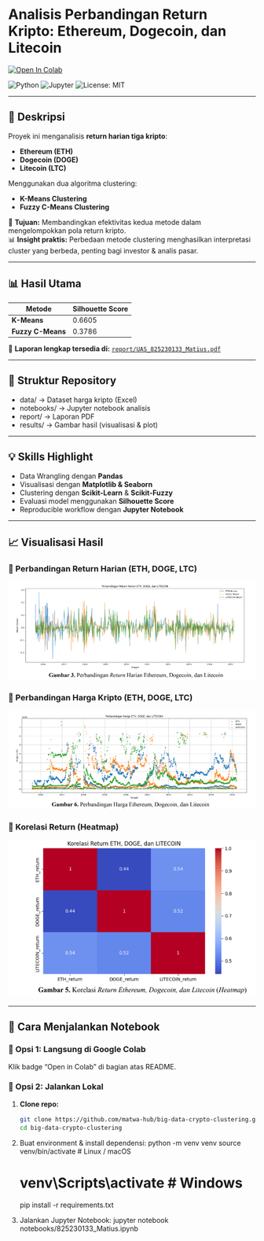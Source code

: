 # Analisis Perbandingan Return Kripto: Ethereum, Dogecoin, dan Litecoin

[![Open In Colab](https://colab.research.google.com/assets/colab-badge.svg)](https://colab.research.google.com/github/matwa-hub/big-data-crypto-clustering/blob/main/notebooks/825230133_Matius.ipynb)

![Python](https://img.shields.io/badge/Python-3.10-blue)
![Jupyter](https://img.shields.io/badge/Jupyter-Notebook-orange)
![License: MIT](https://img.shields.io/badge/License-MIT-green.svg)

---

## 📌 Deskripsi
Proyek ini menganalisis **return harian tiga kripto**:  
- **Ethereum (ETH)**  
- **Dogecoin (DOGE)**  
- **Litecoin (LTC)**  

Menggunakan dua algoritma clustering:  
- **K-Means Clustering**  
- **Fuzzy C-Means Clustering**

🎯 **Tujuan:** Membandingkan efektivitas kedua metode dalam mengelompokkan pola return kripto.  
📊 **Insight praktis:** Perbedaan metode clustering menghasilkan interpretasi cluster yang berbeda, penting bagi investor & analis pasar.

---

## 📊 Hasil Utama
| Metode              | Silhouette Score |
|---------------------|------------------|
| **K-Means**         | 0.6605 |
| **Fuzzy C-Means**   | 0.3786 |

📄 **Laporan lengkap tersedia di:** [`report/UAS_825230133_Matius.pdf`](report/UAS_825230133_Matius.pdf)

---

## 📂 Struktur Repository
- data/ → Dataset harga kripto (Excel)
- notebooks/ → Jupyter notebook analisis
- report/ → Laporan PDF
- results/ → Gambar hasil (visualisasi & plot)

---

## 💡 Skills Highlight
- Data Wrangling dengan **Pandas**
- Visualisasi dengan **Matplotlib & Seaborn**
- Clustering dengan **Scikit-Learn** & **Scikit-Fuzzy**
- Evaluasi model menggunakan **Silhouette Score**
- Reproducible workflow dengan **Jupyter Notebook**

---

## 📈 Visualisasi Hasil

### 🔹 Perbandingan Return Harian (ETH, DOGE, LTC)
![Perbandingan Return](results/returns_comparison.png)

### 🔹 Perbandingan Harga Kripto (ETH, DOGE, LTC)
![Perbandingan Harga](results/price_comparison.png)

### 🔹 Korelasi Return (Heatmap)
![Korelasi Return](results/returns_correlation.png)

---

## 🚀 Cara Menjalankan Notebook
### 🔹 Opsi 1: Langsung di Google Colab
Klik badge “Open in Colab” di bagian atas README.

### 🔹 Opsi 2: Jalankan Lokal
1. **Clone repo:**
   ```bash
   git clone https://github.com/matwa-hub/big-data-crypto-clustering.git
   cd big-data-crypto-clustering
   
2. Buat environment & install dependensi:
   python -m venv venv
   source venv/bin/activate    # Linux / macOS
   # venv\Scripts\activate     # Windows
   pip install -r requirements.txt

3. Jalankan Jupyter Notebook:
   jupyter notebook notebooks/825230133_Matius.ipynb
